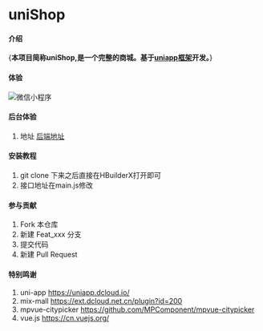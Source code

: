 # uniShop

#### 介绍
{**本项目简称uniShop,是一个完整的商城。基于[uniapp框架](https://uniapp.dcloud.io/)开发。**}

#### 体验
![微信小程序](https://images.gitee.com/uploads/images/2020/0415/215327_77d28dac_1588098.jpeg "微信小程序")

#### 后台体验
1.  地址 [后端地址](http://demo.shop.weivee.com/admin)  

#### 安装教程

1.  git clone 下来之后直接在HBuilderX打开即可
2.  接口地址在main.js修改

#### 参与贡献

1.  Fork 本仓库
2.  新建 Feat_xxx 分支
3.  提交代码
4.  新建 Pull Request


#### 特别鸣谢

1.  uni-app https://uniapp.dcloud.io/
2.  mix-mall https://ext.dcloud.net.cn/plugin?id=200
3.  mpvue-citypicker https://github.com/MPComponent/mpvue-citypicker  
4.  vue.js https://cn.vuejs.org/
